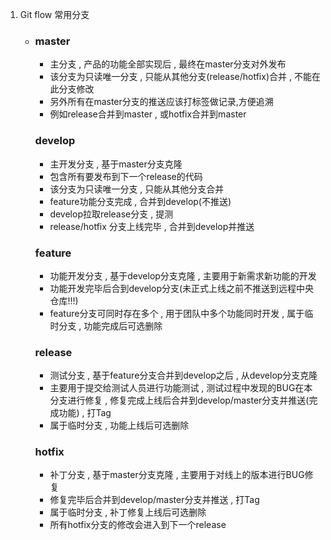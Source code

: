 1. Git flow 常用分支

   - ### master

     - 主分支 , 产品的功能全部实现后 , 最终在master分支对外发布
     - 该分支为只读唯一分支 , 只能从其他分支(release/hotfix)合并 , 不能在此分支修改
     - 另外所有在master分支的推送应该打标签做记录,方便追溯
     - 例如release合并到master , 或hotfix合并到master

     ### develop

     - 主开发分支 , 基于master分支克隆
     - 包含所有要发布到下一个release的代码
     - 该分支为只读唯一分支 , 只能从其他分支合并
     - feature功能分支完成 , 合并到develop(不推送)
     - develop拉取release分支 , 提测
     - release/hotfix 分支上线完毕 , 合并到develop并推送

     ### feature

     - 功能开发分支 , 基于develop分支克隆 , 主要用于新需求新功能的开发
     - 功能开发完毕后合到develop分支(未正式上线之前不推送到远程中央仓库!!!)
     - feature分支可同时存在多个 , 用于团队中多个功能同时开发 , 属于临时分支 , 功能完成后可选删除

     ### release

     - 测试分支 , 基于feature分支合并到develop之后  , 从develop分支克隆
     - 主要用于提交给测试人员进行功能测试 , 测试过程中发现的BUG在本分支进行修复 , 修复完成上线后合并到develop/master分支并推送(完成功能) , 打Tag
     - 属于临时分支 , 功能上线后可选删除

     ### hotfix

     - 补丁分支 , 基于master分支克隆 , 主要用于对线上的版本进行BUG修复
     - 修复完毕后合并到develop/master分支并推送 , 打Tag
     - 属于临时分支 , 补丁修复上线后可选删除
     - 所有hotfix分支的修改会进入到下一个release